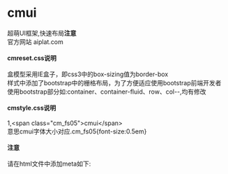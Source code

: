 # cmui
超萌UI框架,快速布局<b>注意</b>
<br />官方网站 aiplat.com
<br /><br />
<b>cmreset.css说明</b>
<br /><br />盒模型采用IE盒子，即css3中的box-sizing值为border-box
<br />样式中添加了bootstrap中的栅格布局，为了方便适应使用bootstrap前端开发者
<br />使用bootstrap部分如:container、container-fluid、row、col-*-*,均有修改
<br /><br />
<b>cmstyle.css说明</b>
<br /><br />1,\<span class="cm_fs05"\>cmui\<\/span\>
<br />意思cmui字体大小对应.cm_fs05{font-size:0.5em}
<br /><br />
<b>注意</b>
<br /><br />请在html文件中添加meta如下:
<br /><br /><meta name="viewport" content="width=device-width,initial-scale=1,maximum-scale=1,user-scalable=no,shrink-to-fit=no">

